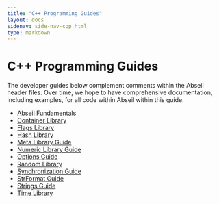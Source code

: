 ```yaml
---
title: "C++ Programming Guides"
layout: docs
sidenav: side-nav-cpp.html
type: markdown
---
```


# C++ Programming Guides

The developer guides below complement comments within the Abseil header files.
Over time, we hope to have comprehensive documentation, including examples, for
all code within Abseil within this guide.

* [Abseil Fundamentals](base)
* [Container Library](container)
* [Flags Library](flags)
* [Hash Library](hash)
* [Meta Library Guide](meta)
* [Numeric Library Guide](numeric)
* [Options Guide](options)
* [Random Library](random)
* [Synchronization Guide](synchronization)
* [StrFormat Guide](format)
* [Strings Guide](strings)
* [Time Library](time)
